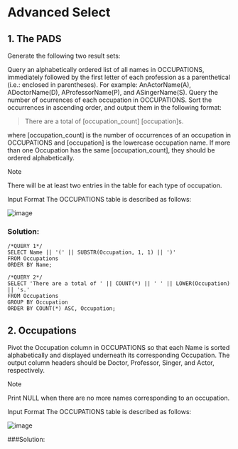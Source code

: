 # Advanced Select

## 1. The PADS
Generate the following two result sets:

Query an alphabetically ordered list of all names in OCCUPATIONS, immediately followed by the first letter of each profession as a parenthetical (i.e.: enclosed in parentheses). For example: AnActorName(A), ADoctorName(D), AProfessorName(P), and ASingerName(S).
Query the number of ocurrences of each occupation in OCCUPATIONS. Sort the occurrences in ascending order, and output them in the following format:
> There are a total of [occupation_count] [occupation]s.

where [occupation_count] is the number of occurrences of an occupation in OCCUPATIONS and [occupation] is the lowercase occupation name. If more than one Occupation has the same [occupation_count], they should be ordered alphabetically.

> [!NOTE]
> There will be at least two entries in the table for each type of occupation.

Input Format
The OCCUPATIONS table is described as follows:

![image](https://github.com/shinysn/HackerRank_SQL/assets/68563246/5e67630c-52a3-4964-b140-f118c078345d)

### Solution:
```
/*QUERY 1*/
SELECT Name || '(' || SUBSTR(Occupation, 1, 1) || ')'
FROM Occupations
ORDER BY Name;

/*QUERY 2*/
SELECT 'There are a total of ' || COUNT(*) || ' ' || LOWER(Occupation) || 's.'
FROM Occupations
GROUP BY Occupation
ORDER BY COUNT(*) ASC, Occupation;
```

## 2. Occupations
Pivot the Occupation column in OCCUPATIONS so that each Name is sorted alphabetically and displayed underneath its corresponding Occupation. The output column headers should be Doctor, Professor, Singer, and Actor, respectively.

> [!NOTE]
> Print NULL when there are no more names corresponding to an occupation.

Input Format
The OCCUPATIONS table is described as follows:

![image](https://github.com/shinysn/HackerRank_SQL/assets/68563246/c312e244-ca0f-4503-9e4b-0c065cdb21bf)

###Solution:
